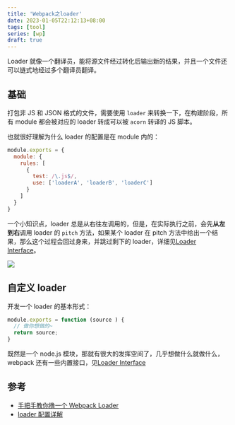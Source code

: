 ```yaml
---
title: 'Webpack之loader'
date: 2023-01-05T22:12:13+08:00
tags: [tool]
series: [wp]
draft: true
---
```


Loader 就像一个翻译员，能将源文件经过转化后输出新的结果，并且一个文件还可以链式地经过多个翻译员翻译。

## 基础

打包非 JS 和 JSON 格式的文件，需要使用 `loader` 来转换一下，在构建阶段，所有 module 都会被对应的 loader 转成可以被 `acorn` 转译的 JS 脚本。

也就很好理解为什么 loader 的配置是在 module 内的：

```js
module.exports = {
  module: {
    rules: [
      {
        test: /\.js$/,
        use: ['loaderA', 'loaderB', 'loaderC']
      }
    ]
  }
}
```

一个小知识点，loader 总是从右往左调用的，但是，在实际执行之前，会先**从左到右**调用 loader 的 `pitch` 方法，如果某个 loader 在 pitch 方法中给出一个结果，那么这个过程会回过身来，并跳过剩下的 loader，详细见[Loader Interface](https://webpack.docschina.org/api/loaders/)。

![](https://cdn.jsdelivr.net/gh/yokiizx/picgo@main/img/202301051444588.png)

## 自定义 loader

开发一个 loader 的基本形式：

```js
module.exports = function (source ) {
  // 做你想做的~
  return source;
}
```

既然是一个 node.js 模块，那就有很大的发挥空间了，几乎想做什么就做什么，webpack 还有一些内置接口，见[Loader Interface](https://webpack.js.org/api/loaders/)

## 参考

- [手把手教你撸一个 Webpack Loader](https://juejin.cn/post/6844903555673882632#heading-8)
- [loader 配置详解](https://juejin.cn/post/6847902222873788430#heading-2)
